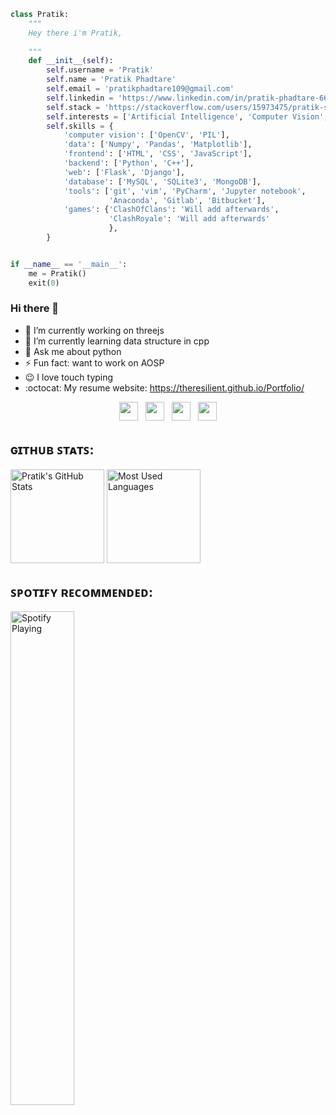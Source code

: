 ```python
class Pratik:
    """
    Hey there i'm Pratik,
    
    """
    def __init__(self):
        self.username = 'Pratik'
        self.name = 'Pratik Phadtare'
        self.email = 'pratikphadtare109@gmail.com'
        self.linkedin = 'https://www.linkedin.com/in/pratik-phadtare-66651518b/'
        self.stack = 'https://stackoverflow.com/users/15973475/pratik-sunil-phadtare'
        self.interests = ['Artificial Intelligence', 'Computer Vision', 'Cognitive Sciences']
        self.skills = {
            'computer vision': ['OpenCV', 'PIL'],
            'data': ['Numpy', 'Pandas', 'Matplotlib'],
            'frontend': ['HTML', 'CSS', 'JavaScript'],
            'backend': ['Python', 'C++'],
            'web': ['Flask', 'Django'],
            'database': ['MySQL', 'SQLite3', 'MongoDB'],
            'tools': ['git', 'vim', 'PyCharm', 'Jupyter notebook',
                      'Anaconda', 'Gitlab', 'Bitbucket'],
            'games': {'ClashOfClans': 'Will add afterwards',
                      'ClashRoyale': 'Will add afterwards'
                      },
        }


if __name__ == '__main__':
    me = Pratik()
    exit(0)

```


### Hi there 👋

- 🔭 I’m currently working on threejs
- 🌱 I’m currently learning data structure in cpp
- 💬 Ask me about python
- ⚡ Fun fact: want to work on AOSP
- :wink: I love touch typing
- :octocat: My resume website: https://theresilient.github.io/Portfolio/


<p align='center'>
<a href="https://www.linkedin.com/in/pratik-phadtare-66651518b/"><img height="30" src="https://github.com/singhkshitij/singhkshitij/blob/master/linkedin.png?raw=true"></a>&nbsp;&nbsp;
<a href="https://twitter.com/PratikPhadtare9"><img height="30" src="https://github.com/singhkshitij/singhkshitij/blob/master/twitter.png?raw=true"></a>&nbsp;&nbsp;
<a href="https://www.instagram.com/_pratik_8932/"><img height="30" src="https://github.com/singhkshitij/singhkshitij/blob/master/instagram.png?raw=true"></a>&nbsp;&nbsp;
<a href="mailto:pratikphadtare109@gmail.com"><img height="30" src="https://github.com/singhkshitij/singhkshitij/blob/master/mail.png?raw=true"></a>
</p>

## ɢɪᴛʜᴜʙ ꜱᴛᴀᴛꜱ:
[<img alt="Pratik's GitHub Stats" src="https://github-readme-stats.vercel.app/api?username=TheResilient&&show_icons=true&title_color=ffffff&icon_color=bb2acf&text_color=daf7dc&bg_color=151515" height = 150px/>](https://github.com/TheResilient)
[<img alt="Most Used Languages" src="https://github-readme-stats.vercel.app/api/top-langs/?username=TheResilient&hide=jupyter%20notebook&layout=compact&how_icons=true&title_color=ffffff&icon_color=bb2acf&text_color=daf7dc&bg_color=151515" height = 150px/>](https://github.com/TheResilient)
<br />


## ꜱᴘᴏᴛɪꜰʏ ʀᴇᴄᴏᴍᴍᴇɴᴅᴇᴅ:
[<img src="https://now-playing-codestackr.vercel.app/api/spotify-playing" alt="Spotify Playing" width=45%/>](https://github.com/TheResilient)




